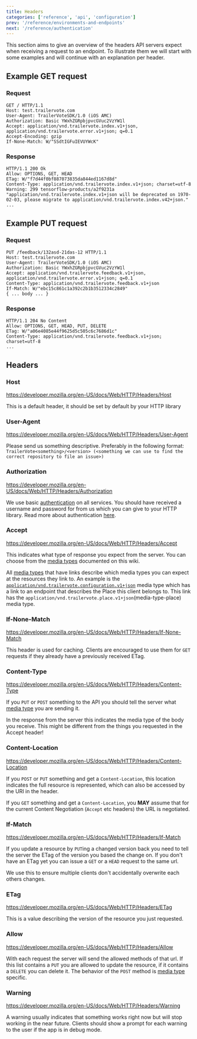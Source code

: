 ```yaml
---
title: Headers
categories: ['reference', 'api', 'configuration']
prev: '/reference/environments-and-endpoints'
next: '/reference/authentication'
---
```


This section aims to give an overview of the headers API servers expect when receiving a request to an endpoint. To illustrate them we will start with some examples and will continue with an explanation per header.

## Example GET request

### Request
```
GET / HTTP/1.1
Host: test.trailervote.com
User-Agent: TrailerVoteSDK/1.0 (iOS AMC)
Authorization: Basic YWxhZGRpbjpvcGVuc2VzYW1l
Accept: application/vnd.trailervote.index.v1+json, application/vnd.trailervote.error.v1+json; q=0.1
Accept-Encoding: gzip
If-None-Match: W/"SSdtIGFuIEVUYWcK"
```

### Response
```
HTTP/1.1 200 Ok
Allow: OPTIONS, GET, HEAD
ETag: W/"f7d44f0bf887073835da844ed1167d8d"
Content-Type: application/vnd.trailervote.index.v1+json; charset=utf-8
Warning: 299 tensorflow-products/a2f9231a "application/vnd.trailervote.index.v1+json will be deprecated on 1970-02-03, please migrate to application/vnd.trailervote.index.v42+json."
...
```

## Example PUT request
### Request
```
PUT /feedback/132asd-21das-12 HTTP/1.1
Host: test.trailervote.com
User-Agent: TrailerVoteSDK/1.0 (iOS AMC)
Authorization: Basic YWxhZGRpbjpvcGVuc2VzYW1l
Accept: application/vnd.trailervote.feedback.v1+json, application/vnd.trailervote.error.v1+json; q=0.1
Content-Type: application/vnd.trailervote.feedback.v1+json
If-Match: W/"ebc15c861c1a392c2b1b3512334c2849"
{ ... body ... }
```

### Response
```
HTTP/1.1 204 No Content
Allow: OPTIONS, GET, HEAD, PUT, DELETE
ETag: W/"a06e4085e44f9625d5c505c6c7686d1c"
Content-Type: application/vnd.trailervote.feedback.v1+json; charset=utf-8
...
```

## Headers
### Host
https://developer.mozilla.org/en-US/docs/Web/HTTP/Headers/Host

This is a default header, it should be set by default by your HTTP library

### User-Agent
https://developer.mozilla.org/en-US/docs/Web/HTTP/Headers/User-Agent

Please send us something descriptive. Preferably in the following format: `TrailerVote<something>/<version> (<something we can use to find the correct repository to file an issue>)`

### Authorization
https://developer.mozilla.org/en-US/docs/Web/HTTP/Headers/Authorization

We use basic [authentication](authentication) on all services. You should have received a username and password for from us which you can give to your HTTP library. Read more about authentication [here](authentication).

### Accept
https://developer.mozilla.org/en-US/docs/Web/HTTP/Headers/Accept

This indicates what type of response you expect from the server. You can choose from the [media types](Media-Types) documented on this wiki.

All [media types](media-types) that have links describe which media types you can expect at the resources they link to. An example is the [`application/vnd.trailervote.configuration.v1+json`](media-type-configuration) media type which has a link to an endpoint that describes the Place this client belongs to. This link has the `application/vnd.trailervote.place.v1+json`(media-type-place) media type.

### If-None-Match
https://developer.mozilla.org/en-US/docs/Web/HTTP/Headers/If-None-Match

This header is used for caching. Clients are encouraged to use them for `GET` requests if they already have a previously received ETag.

### Content-Type
https://developer.mozilla.org/en-US/docs/Web/HTTP/Headers/Content-Type

If you `PUT` or `POST` something to the API you should tell the server what [media type](media-types) you are sending it.

In the response from the server this indicates the media type of the body you receive. This might be different from the things you requested in the Accept header!

### Content-Location
https://developer.mozilla.org/en-US/docs/Web/HTTP/Headers/Content-Location

If you `POST` or `PUT` something and get a `Content-Location`, this location indicates the full resource is represented, which can also be accessed by the URI in the header.

If you `GET` something and get a `Content-Location`, you **MAY** assume that for the current Content Negotiation (`Accept` etc headers) the URL is negotiated.

### If-Match
https://developer.mozilla.org/en-US/docs/Web/HTTP/Headers/If-Match

If you update a resource by `PUT`ing a changed version back you need to tell the server the ETag of the version you based the change on. If you don't have an ETag yet you can issue a `GET` or a `HEAD` request to the same url.

We use this to ensure multiple clients don't accidentally overwrite each others changes.

### ETag
https://developer.mozilla.org/en-US/docs/Web/HTTP/Headers/ETag

This is a value describing the version of the resource you just requested.

### Allow
https://developer.mozilla.org/en-US/docs/Web/HTTP/Headers/Allow

With each request the server will send the allowed methods of that url. If this list contains a `PUT` you are allowed to update the resource, if it contains a `DELETE` you can delete it. The behavior of the `POST` method is [media type](media-types) specific.

### Warning
https://developer.mozilla.org/en-US/docs/Web/HTTP/Headers/Warning

A warning usually indicates that something works right now but will stop working in the near future. Clients should show a prompt for each warning to the user if the app is in debug mode.
